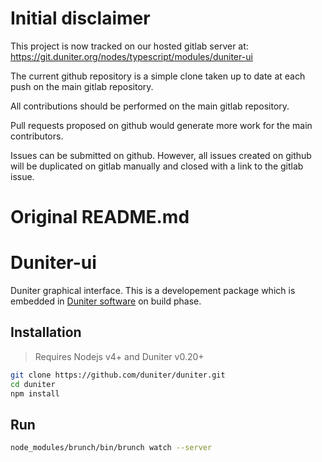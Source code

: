 # Initial disclaimer
This project is now tracked on our hosted gitlab server at:
https://git.duniter.org/nodes/typescript/modules/duniter-ui

The current github repository is a simple clone taken up to date at each push on the main gitlab repository.

All contributions should be performed on the main gitlab repository.

Pull requests proposed on github would generate more work for the main contributors.

Issues can be submitted on github. However, all issues created on github will be duplicated on gitlab manually and closed with a link to the gitlab issue.

# Original README.md

# Duniter-ui

Duniter graphical interface. This is a developement package which is embedded in [Duniter software](https://github.com/duniter/duniter) on build phase.

## Installation

> Requires Nodejs v4+ and Duniter v0.20+

```bash
git clone https://github.com/duniter/duniter.git
cd duniter
npm install
```

## Run

```bash
node_modules/brunch/bin/brunch watch --server
```
